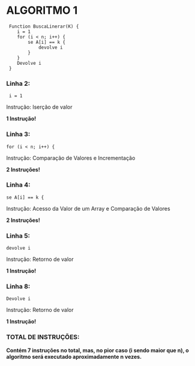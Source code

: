 # ALGORITMO 1
```http
 Function BuscaLinerar(K) {
    i = 1
    for (i < n; i++) {
        se A[i] == k {
            devolve i
        }
    }
    Devolve i
 }
```

### Linha 2:
```http
 i = 1
```
Instrução: Iserção de valor

**1 Instrução!**


### Linha 3:
```http
for (i < n; i++) {
```
Instrução: Comparação de Valores e Incrementação

**2 Instruções!**


### Linha 4:
```http
se A[i] == k {
```
Instrução: Acesso da Valor de um Array e Comparação de Valores

**2 Instruções!**

### Linha 5:
```http
devolve i
```
Instrução: Retorno de valor

**1 Instrução!**


### Linha 8:
```http
Devolve i
```
Instrução: Retorno de valor

**1 Instrução!**


### TOTAL DE INSTRUÇÕES:

**Contém 7 instruções no total, mas, no pior caso (i sendo maior que n), o algoritmo será executado aproximadamente n vezes.**
